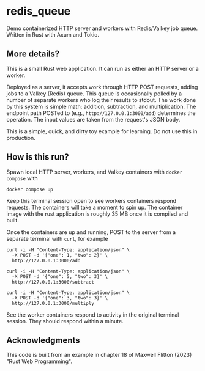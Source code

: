 # redis_queue

Demo containerized HTTP server and workers with Redis/Valkey job queue. Written in Rust with Axum and Tokio.

## More details?

This is a small Rust web application. It can run as either an HTTP server or a worker. 

Deployed as a server, it accepts work through HTTP POST requests, adding jobs to a Valkey (Redis) queue. This queue is occasionally polled by a number of separate workers who log their results to stdout. The work done by this system is simple math: addition, subtraction, and multiplication. The endpoint path POSTed to (e.g., `http://127.0.0.1:3000/add`) determines the operation. The input values are taken from the request's JSON body.

This is a simple, quick, and dirty toy example for learning. Do not use this in production.


## How is this run?

Spawn local HTTP server, workers, and Valkey containers with `docker compose` with

```
docker compose up
```

Keep this terminal session open to see workers containers respond requests. The containers will take a moment to spin up. The container image with the rust application is roughly 35 MB once it is compiled and built.

Once the containers are up and running, POST to the server from a separate terminal with `curl`, for example

```
curl -i -H "Content-Type: application/json" \
  -X POST -d '{"one": 1, "two": 2}' \
  http://127.0.0.1:3000/add

curl -i -H "Content-Type: application/json" \
  -X POST -d '{"one": 5, "two": 3}' \
  http://127.0.0.1:3000/subtract

curl -i -H "Content-Type: application/json" \
  -X POST -d '{"one": 3, "two": 3}' \
  http://127.0.0.1:3000/multiply
```

See the worker containers respond to activity in the original terminal session. They should respond within a minute.


## Acknowledgments

This code is built from an example in chapter 18 of Maxwell Flitton (2023) "Rust Web Programming".
